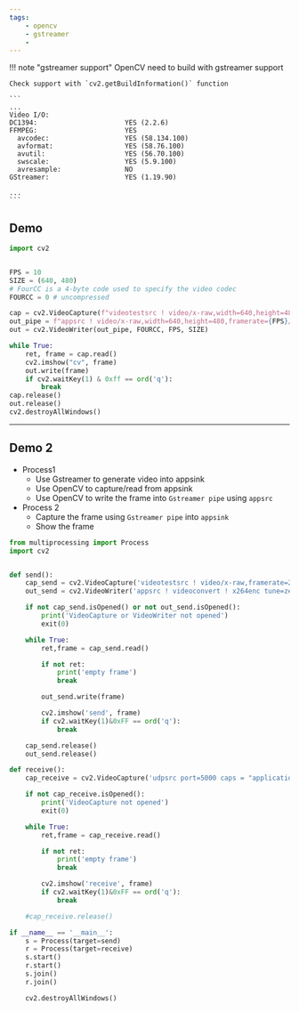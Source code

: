 ```yaml
---
tags:
    - opencv
    - gstreamer
    - 
---
```


!!! note "gstreamer support"
    OpenCV need to build with gstreamer support

    Check support with `cv2.getBuildInformation()` function

    ```
    ...
    Video I/O:
    DC1394:                      YES (2.2.6)
    FFMPEG:                      YES
      avcodec:                   YES (58.134.100)
      avformat:                  YES (58.76.100)
      avutil:                    YES (56.70.100)
      swscale:                   YES (5.9.100)
      avresample:                NO
    GStreamer:                   YES (1.19.90)
    
    ...
    ```
     

## Demo

```python
import cv2


FPS = 10
SIZE = (640, 480)
# FourCC is a 4-byte code used to specify the video codec
FOURCC = 0 # uncompressed

cap = cv2.VideoCapture(f"videotestsrc ! video/x-raw,width=640,height=480,framerate={FPS}/1 ! videoconvert ! timeoverlay ! appsink")
out_pipe = f"appsrc ! video/x-raw,width=640,height=480,framerate={FPS}/1 ! videoconvert ! timeoverlay xpad=100 ypad=100 ! autovideosink sync=false"
out = cv2.VideoWriter(out_pipe, FOURCC, FPS, SIZE)

while True:
    ret, frame = cap.read()
    cv2.imshow("cv", frame)
    out.write(frame)
    if cv2.waitKey(1) & 0xff == ord('q'):
        break
cap.release()
out.release()
cv2.destroyAllWindows()
```

---

## Demo 2
- Process1
  - Use Gstreamer to generate video into appsink
  - Use OpenCV to capture/read from appsink
  - Use OpenCV to write the frame into `Gstreamer pipe` using `appsrc`
- Process 2
  - Capture the frame using `Gstreamer pipe` into `appsink`
  - Show the frame

```python
from multiprocessing import Process
import cv2


def send():
    cap_send = cv2.VideoCapture('videotestsrc ! video/x-raw,framerate=20/1 ! videoscale ! videoconvert ! timeoverlay ! appsink', cv2.CAP_GSTREAMER)
    out_send = cv2.VideoWriter('appsrc ! videoconvert ! x264enc tune=zerolatency bitrate=500 speed-preset=superfast ! rtph264pay ! udpsink host=127.0.0.1 port=5000',cv2.CAP_GSTREAMER,0, 20, (320,240), True)

    if not cap_send.isOpened() or not out_send.isOpened():
        print('VideoCapture or VideoWriter not opened')
        exit(0)

    while True:
        ret,frame = cap_send.read()

        if not ret:
            print('empty frame')
            break

        out_send.write(frame)

        cv2.imshow('send', frame)
        if cv2.waitKey(1)&0xFF == ord('q'):
            break

    cap_send.release()
    out_send.release()

def receive():
    cap_receive = cv2.VideoCapture('udpsrc port=5000 caps = "application/x-rtp, media=(string)video, clock-rate=(int)90000, encoding-name=(string)H264, payload=(int)96" ! rtph264depay ! decodebin ! videoconvert ! timeoverlay ! appsink', cv2.CAP_GSTREAMER)

    if not cap_receive.isOpened():
        print('VideoCapture not opened')
        exit(0)

    while True:
        ret,frame = cap_receive.read()

        if not ret:
            print('empty frame')
            break

        cv2.imshow('receive', frame)
        if cv2.waitKey(1)&0xFF == ord('q'):
            break

    #cap_receive.release()

if __name__ == '__main__':
    s = Process(target=send)
    r = Process(target=receive)
    s.start()
    r.start()
    s.join()
    r.join()

    cv2.destroyAllWindows()
```

